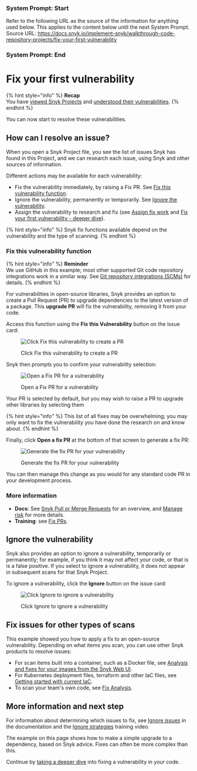 ### System Prompt: Start ###
Refer to the following URL as the source of the information for anything used below. This applies to the content below until the next System Prompt.
Source URL: https://docs.snyk.io/implement-snyk/walkthrough-code-repository-projects/fix-your-first-vulnerability
### System Prompt: End ###

# Fix your first vulnerability

{% hint style="info" %}
**Recap**\
You have [viewed Snyk Projects](view-your-first-snyk-projects.md) and [understood their vulnerabilities](understand-your-vulnerabilities.md).
{% endhint %}

You can now start to resolve these vulnerabilities.

## How can I resolve an issue?

When you open a Snyk Project file, you see the list of issues Snyk has found in this Project, and we can research each issue, using Snyk and other sources of information.

Different actions may be available for each vulnerability:

* Fix the vulnerability immediately, by raising a Fix PR. See [Fix this vulnerability function](fix-your-first-vulnerability.md#fix-this-vulnerability-function).
* Ignore the vulnerability, permanently or temporarily. See [Ignore the vulnerability](fix-your-first-vulnerability.md#ignore-the-vulnerability).
* Assign the vulnerability to research and fix (see [Assign fix work](assign-fix-work.md) and [Fix your first vulnerability - deeper dive](fix-your-first-vulnerability-deeper-dive.md)).

{% hint style="info" %}
Snyk fix functions available depend on the vulnerability and the type of scanning.
{% endhint %}

### Fix this vulnerability function

{% hint style="info" %}
**Reminder**\
We use GitHub in this example; most other supported Git code repository integrations work in a similar way. See [Git repository integrations (SCMs)](../../scm-ide-and-ci-cd-integrations/snyk-scm-integrations/) for details.
{% endhint %}

For vulnerabilities in open-source libraries, Snyk provides an option to create a Pull Request (PR) to upgrade dependencies to the latest version of a package. This **upgrade PR** will fix the vulnerability, removing it from your code.

Access this function using the **Fix this Vulnerability** button on the issue card:

<figure><img src="../../.gitbook/assets/Express-fileupload-fix.png" alt="Click Fix this vulnerability to create a PR"><figcaption><p>Click Fix this vulnerability to create a PR</p></figcaption></figure>

Snyk then prompts you to confirm your vulnerability selection:

<figure><img src="../../.gitbook/assets/Express-fileupload-fix-pr.png" alt="Open a Fix PR for a vulnerability"><figcaption><p>Open a Fix PR for a vulnerability</p></figcaption></figure>

Your PR is selected by default, but you may wish to raise a PR to upgrade other libraries by selecting them

{% hint style="info" %}
This list of all fixes may be overwhelming; you may only want to fix the vulnerability you have done the research on and know about.
{% endhint %}

Finally, click **Open a fix PR** at the bottom of that screen to generate a fix PR:

<figure><img src="../../.gitbook/assets/image (164) (1) (1) (1) (1) (1) (1) (2) (1) (3).png" alt="Generate the fix PR for your vulnerability"><figcaption><p>Generate the fix PR for your vulnerability</p></figcaption></figure>

You can then manage this change as you would for any standard code PR in your development process.

### More information

* **Docs**: See [Snyk Pull or Merge Requests](../../scan-with-snyk/pull-requests/snyk-pull-or-merge-requests/) for an overview, and [Manage risk](../../manage-risk/) for more details.
* **Training**: see [Fix PRs](https://learn.snyk.io/lesson/fixing-issues).

## Ignore the vulnerability

Snyk also provides an option to ignore a vulnerability, temporarily or permanently; for example, if you think it may not affect your code, or that is is a false positive. If you select to ignore a vulnerability, it does not appear in subsequent scans for that Snyk Project.

To ignore a vulnerability, click the **Ignore** button on the issue card:

<figure><img src="../../.gitbook/assets/image (130) (1) (1) (1) (1) (1) (1) (1) (1) (1) (1) (1) (1) (1) (1) (1) (2).png" alt="Click Ignore to ignore a vulnerability"><figcaption><p>Click Ignore to ignore a vulnerability</p></figcaption></figure>

## Fix issues for other types of scans

This example showed you how to apply a fix to an open-source vulnerability. Depending on what items you scan, you can use other Snyk products to resolve issues:

* For scan items built into a container, such as a Docker file, see [Analysis and fixes for your images from the Snyk Web UI](../../scan-with-snyk/snyk-container/use-snyk-container/analyze-and-fix-container-images.md).
* For Kubernetes deployment files, terraform and other IaC files, see [Getting started with current IaC](../../scan-with-snyk/snyk-iac/getting-started-with-current-iac.md).
* To scan your team's own code, see [Fix Analysis](../../scan-with-snyk/snyk-code/manage-code-vulnerabilities/breakdown-of-code-analysis.md#fix-analysis).

## More information and next step

For information about determining which issues to fix, see [Ignore issues](../../manage-risk/prioritize-issues-for-fixing/ignore-issues/) in the documentation and the [Ignore strategies](https://learn.snyk.io/lesson/ignoring-issues/) training video.

The example on this page shows how to make a simple upgrade to a dependency, based on Snyk advice. Fixes can often be more complex than this.

Continue by [taking a deeper dive](fix-your-first-vulnerability-deeper-dive.md) into fixing a vulnerability in your code.
